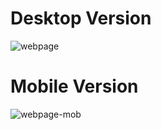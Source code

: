 # Desktop Version
![webpage](https://github.com/Aishwarya-Dhuri/website-demo/assets/48437975/7e5c6378-2b36-44a1-9bda-2bfa409fd45b)

# Mobile  Version
![webpage-mob](https://github.com/Aishwarya-Dhuri/website-demo/assets/48437975/08c8c508-44db-4558-9c93-ed77f67146d7)
